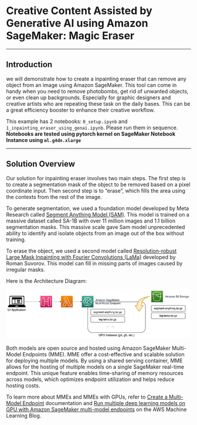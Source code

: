 # Creative Content Assisted by Generative AI using Amazon SageMaker: Magic Eraser

---

## Introduction

we will demonstrate how to create a inpainting eraser that can remove any object from an image using Amazon SageMaker. This tool can come in handy when you need to remove photobombs, get rid of unwanted objects, or even clean up backgrounds. Especially for graphic designers and creative artists who are repeating these task on the daily bases. This can be a great efficiency booster to enhance their creative workflow.

This example has 2 notebooks: `0_setup.ipynb` and `1_inpainting_eraser_using_genai.ipynb`. Please run them in sequence. **Notebooks are tested using pytorch kernel on SageMaker Notebook Instance using `ml.g4dn.xlarge`**

---

## Solution Overview
Our solution for inpainting eraser involves two main steps. The first step is to create a segmentation mask of the object to be removed based on a pixel coordinate input. Then second step is to “erase”, which fills the area using the contexts from the rest of the image. 

To generate segmentation, we used a foundation model developed by Meta Research called [Segment Anything Model (SAM)](https://segment-anything.com/). This model is trained on a massive dataset called SA-1B with over 11 million images and 1.1 billion segmentation masks.  This massive scale gave Sam model unprecedented ability to identify and isolate objects from an image out of the box without training.

To erase the object, we used a second model called [Resolution-robust Large Mask Inpainting with Fourier Convolutions (LaMa)](https://advimman.github.io/lama-project/) developed by Roman Suvorov. This model can fill in missing parts of images caused by irregular masks.

Here is the Architecture Diagram:

![eraser](statics/eraser_sa.png)

Both models are open source and hosted using Amazon SageMaker Multi-Model Endpoints (MME). MME offer a cost-effective and scalable solution for deploying multiple models. By using a shared serving container, MME allows for the hosting of multiple models on a single SageMaker real-time endpoint. This unique feature enables time-sharing of memory resources across models, which optimizes endpoint utilization and helps reduce hosting costs. 

To learn more about MMEs and MMEs with GPUs, refer to [Create a Multi-Model Endpoint](https://docs.aws.amazon.com/sagemaker/latest/dg/create-multi-model-endpoint.html) documentation and [Run multiple deep learning models on GPU with Amazon SageMaker multi-model endpoints](https://aws.amazon.com/blogs/machine-learning/run-multiple-deep-learning-models-on-gpu-with-amazon-sagemaker-multi-model-endpoints/) on the AWS Machine Learning Blog.